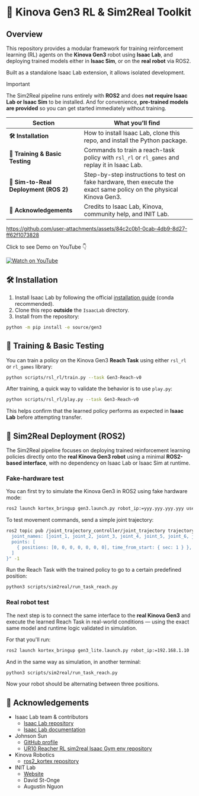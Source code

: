 # 🦾 Kinova Gen3 RL & Sim2Real Toolkit

## Overview

This repository provides a modular framework for training reinforcement learning (RL) agents on the **Kinova Gen3** robot using **Isaac Lab**, and deploying trained models either in **Isaac Sim**, or on the **real robot** via ROS2.

Built as a standalone Isaac Lab extension, it allows isolated development.

> [!IMPORTANT]
> The Sim2Real pipeline runs entirely with **ROS2** and does **not require Isaac Lab or Isaac Sim** to be installed. And for convenience, **pre-trained models are provided** so you can get started immediately without training.


| Section | What you’ll find |
|---------|------------------|
| **🛠️ Installation** | How to install Isaac Lab, clone this repo, and install the Python package. |
| **🚀 Training & Basic Testing** | Commands to train a reach-task policy with `rsl_rl` or `rl_games` and replay it in Isaac Lab. |
| **🤖 Sim-to-Real Deployment (ROS 2)** | Step-by-step instructions to test on fake hardware, then execute the exact same policy on the physical Kinova Gen3. |
| **🌟 Acknowledgements** | Credits to Isaac Lab, Kinova, community help, and INIT Lab. |


https://github.com/user-attachments/assets/84c2c0b1-0cab-4db9-8d27-ff62f1073828

Click to see Demo on YouTube 👇

[![Watch on YouTube](https://img.youtube.com/vi/5cP7AM1-FTA/hqdefault.jpg)](https://youtu.be/5cP7AM1-FTA)



## 🛠️ Installation

1. Install Isaac Lab by following the official [installation guide](https://isaac-sim.github.io/IsaacLab/main/source/setup/installation/index.html) (conda recommended).  
2. Clone this repo **outside** the `IsaacLab` directory.  
3. Install from the repository:

```bash
python -m pip install -e source/gen3
```

## 🚀 Training & Basic Testing

You can train a policy on the Kinova Gen3 **Reach Task** using either `rsl_rl` or `rl_games` library:

```bash
python scripts/rsl_rl/train.py --task Gen3-Reach-v0
```

After training, a quick way to validate the behavior is to use `play.py`:

```bash
python scripts/rsl_rl/play.py --task Gen3-Reach-v0
```

This helps confirm that the learned policy performs as expected in **Isaac Lab** before attempting transfer.

## 🤖 Sim2Real Deployment (ROS2)

The Sim2Real pipeline focuses on deploying trained reinforcement learning policies directly onto the **real Kinova Gen3 robot** using a minimal **ROS2-based interface**, with no dependency on Isaac Lab or Isaac Sim at runtime.

### Fake-hardware test

You can first try to simulate the Kinova Gen3 in ROS2 using fake hardware mode:

```bash
ros2 launch kortex_bringup gen3.launch.py robot_ip:=yyy.yyy.yyy.yyy use_fake_hardware:=true
```

To test movement commands, send a simple joint trajectory:

```bash
ros2 topic pub /joint_trajectory_controller/joint_trajectory trajectory_msgs/JointTrajectory "{
  joint_names: [joint_1, joint_2, joint_3, joint_4, joint_5, joint_6, joint_7],
  points: [
    { positions: [0, 0, 0, 0, 0, 0, 0], time_from_start: { sec: 1 } },
  ]
}" -1
```

Run the Reach Task with the trained policy to go to a certain predefined position:

```bash
python3 scripts/sim2real/run_task_reach.py
```

### Real robot test

The next step is to connect the same interface to the **real Kinova Gen3** and execute the learned Reach Task in real-world conditions — using the exact same model and runtime logic validated in simulation.

For that you'll run:

```bash
ros2 launch kortex_bringup gen3_lite.launch.py robot_ip:=192.168.1.10
```

And in the same way as simulation, in another terminal:

```bash
python3 scripts/sim2real/run_task_reach.py
```

Now your robot should be alternating between three positions.

## 🌟 Acknowledgements

* Isaac Lab team & contributors
  * [Isaac Lab repository](https://github.com/isaac-sim/IsaacLab)
  * [Isaac Lab documentation](https://isaac-sim.github.io/IsaacLab/main/index.html)
* Johnson Sun
  * [GitHub profile](https://github.com/j3soon)
  * [UR10 Reacher RL sim2real Isaac Gym env repository](https://github.com/j3soon/OmniIsaacGymEnvs-UR10Reacher) 
* Kinova Robotics
  * [ros2_kortex repository](https://github.com/Kinovarobotics/ros2_kortex)
* INIT Lab
  * [Website](https://initrobots.ca/)
  * David St-Onge
  * Augustin Nguon
